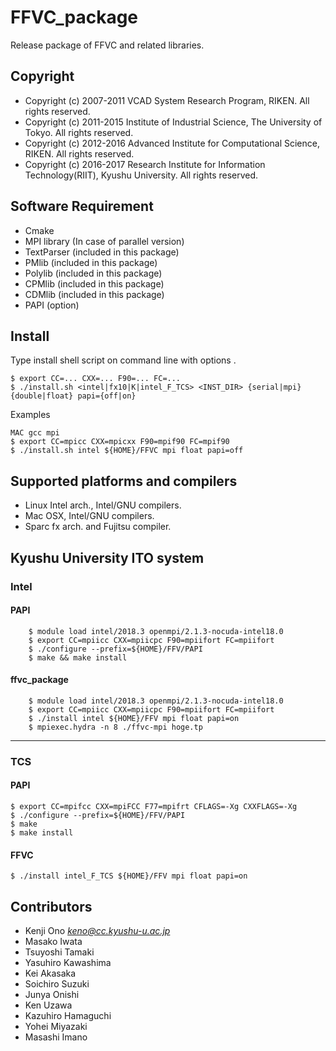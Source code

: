 # FFVC_package

Release package of FFVC and related libraries.



## Copyright
- Copyright (c) 2007-2011 VCAD System Research Program, RIKEN.  All rights reserved.
- Copyright (c) 2011-2015 Institute of Industrial Science, The University of Tokyo.  All rights reserved.
- Copyright (c) 2012-2016 Advanced Institute for Computational Science, RIKEN.  All rights reserved.
- Copyright (c) 2016-2017 Research Institute for Information Technology(RIIT), Kyushu University.  All rights reserved.


## Software Requirement

- Cmake
- MPI library (In case of parallel version)
- TextParser (included in this package)
- PMlib (included in this package)
- Polylib (included in this package)
- CPMlib (included in this package)
- CDMlib (included in this package)
- PAPI (option)


## Install
Type install shell script on command line with options .

~~~
$ export CC=... CXX=... F90=... FC=...
$ ./install.sh <intel|fx10|K|intel_F_TCS> <INST_DIR> {serial|mpi} {double|float} papi={off|on}
~~~

Examples

~~~
MAC gcc mpi
$ export CC=mpicc CXX=mpicxx F90=mpif90 FC=mpif90
$ ./install.sh intel ${HOME}/FFVC mpi float papi=off
~~~


## Supported platforms and compilers

* Linux Intel arch., Intel/GNU compilers.
* Mac OSX, Intel/GNU compilers.
* Sparc fx arch. and Fujitsu compiler.


## Kyushu University ITO system

### Intel

#### PAPI

~~~
	$ module load intel/2018.3 openmpi/2.1.3-nocuda-intel18.0
	$ export CC=mpiicc CXX=mpiicpc F90=mpiifort FC=mpiifort
 	$ ./configure --prefix=${HOME}/FFV/PAPI
 	$ make && make install
~~~

#### ffvc_package

~~~
	$ module load intel/2018.3 openmpi/2.1.3-nocuda-intel18.0
	$ export CC=mpiicc CXX=mpiicpc F90=mpiifort FC=mpiifort
	$ ./install intel ${HOME}/FFV mpi float papi=on
	$ mpiexec.hydra -n 8 ./ffvc-mpi hoge.tp
~~~

---

### TCS

#### PAPI
~~~
$ export CC=mpifcc CXX=mpiFCC F77=mpifrt CFLAGS=-Xg CXXFLAGS=-Xg
$ ./configure --prefix=${HOME}/FFV/PAPI
$ make
$ make install
~~~

#### FFVC
~~~
$ ./install intel_F_TCS ${HOME}/FFV mpi float papi=on
~~~


## Contributors

- Kenji Ono *keno@cc.kyushu-u.ac.jp*
- Masako Iwata
- Tsuyoshi Tamaki
- Yasuhiro Kawashima
- Kei Akasaka
- Soichiro Suzuki
- Junya Onishi
- Ken Uzawa
- Kazuhiro Hamaguchi
- Yohei Miyazaki
- Masashi Imano

